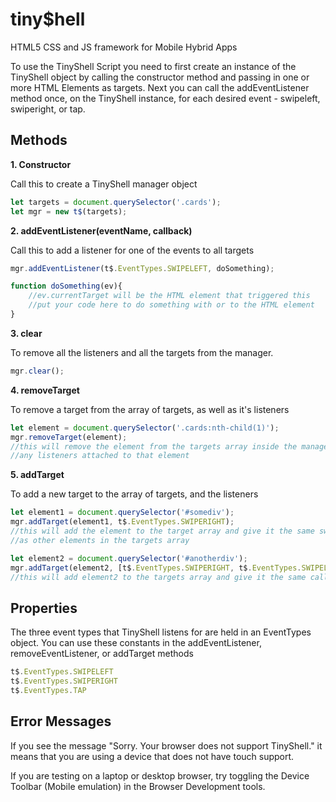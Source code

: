 # tiny$hell
HTML5 CSS and JS framework for Mobile Hybrid Apps

To use the TinyShell Script you need to first create an instance of the TinyShell object by calling the constructor method and passing in one or more HTML Elements as targets. Next you can call the addEventListener method once, on the TinyShell instance, for each desired event - swipeleft, swiperight, or tap.

## Methods
**1. Constructor** 

Call this to create a TinyShell manager object

```javascript
let targets = document.querySelector('.cards');
let mgr = new t$(targets);
```

**2. addEventListener(eventName, callback)**

Call this to add a listener for one of the events to all targets

```javascript
mgr.addEventListener(t$.EventTypes.SWIPELEFT, doSomething);

function doSomething(ev){
    //ev.currentTarget will be the HTML element that triggered this
    //put your code here to do something with or to the HTML element
}
```

**3. clear** 

To remove all the listeners and all the targets from the manager.

```javascript
mgr.clear();
```

**4. removeTarget** 

To remove a target from the array of targets, as well as it's listeners

```javascript
let element = document.querySelector('.cards:nth-child(1)');
mgr.removeTarget(element);
//this will remove the element from the targets array inside the manager as well as
//any listeners attached to that element
```

**5. addTarget** 

To add a new target to the array of targets, and the listeners

```javascript
let element1 = document.querySelector('#somediv');
mgr.addTarget(element1, t$.EventTypes.SWIPERIGHT);
//this will add the element to the target array and give it the same swiperight callback
//as other elements in the targets array

let element2 = document.querySelector('#anotherdiv');
mgr.addTarget(element2, [t$.EventTypes.SWIPERIGHT, t$.EventTypes.SWIPELEFT, t$.EventTypes.TAP]);
//this will add element2 to the targets array and give it the same callbacks for swiperight, swipeleft, and tap as other elements in the targets array.
```


## Properties
The three event types that TinyShell listens for are held in an EventTypes object. You can use these constants in the addEventListener, removeEventListener, or addTarget methods

```javascript
t$.EventTypes.SWIPELEFT
t$.EventTypes.SWIPERIGHT
t$.EventTypes.TAP
```
## Error Messages

If you see the message "Sorry. Your browser does not support TinyShell." it means that you are using a device that does not have touch support.

If you are testing on a laptop or desktop browser, try toggling the Device Toolbar (Mobile emulation) in the Browser Development tools.
